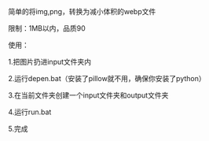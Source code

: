 简单的将img,png，转换为减小体积的webp文件

限制：1MB以内，品质90

使用：

1.把图片扔进input文件夹内

2.运行depen.bat（安装了pillow就不用，确保你安装了python）

3.在当前文件夹创建一个input文件夹和output文件夹

4.运行run.bat

5.完成
